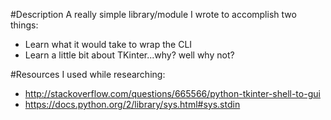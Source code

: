 #Description
A really simple library/module I wrote to accomplish two things: 

- Learn what it would take to wrap the CLI
- Learn a little bit about TKinter...why? well why not?

#Resources I used while researching:
- http://stackoverflow.com/questions/665566/python-tkinter-shell-to-gui
- https://docs.python.org/2/library/sys.html#sys.stdin
